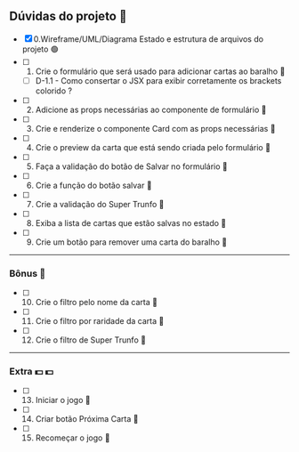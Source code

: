 ## Dúvidas do projeto :pushpin:

- [X] 0.Wireframe/UML/Diagrama Estado e estrutura de arquivos do projeto :green_circle: 
- [ ] 1. Crie o formulário que será usado para adicionar cartas ao baralho :red_circle: 
  - [ ] D-1.1 - Como consertar o JSX para exibir corretamente os brackets colorido ?
 
- [ ] 2. Adicione as props necessárias ao componente de formulário :red_circle: 
- [ ] 3. Crie e renderize o componente Card com as props necessárias :red_circle: 
- [ ] 4. Crie o preview da carta que está sendo criada pelo formulário :red_circle: 
- [ ] 5. Faça a validação do botão de Salvar no formulário :red_circle: 
- [ ] 6. Crie a função do botão salvar :red_circle: 
- [ ] 7. Crie a validação do Super Trunfo :red_circle: 
- [ ] 8. Exiba a lista de cartas que estão salvas no estado :red_circle: 
- [ ] 9. Crie um botão para remover uma carta do baralho :red_circle: 
____

### Bônus :gift:
- [ ] 10. Crie o filtro pelo nome da carta :red_circle: 
- [ ] 11. Crie o filtro por raridade da carta :red_circle:  
- [ ] 12. Crie o filtro de Super Trunfo :red_circle: 

___ 

### Extra :dollar: :dollar:

- [ ] 13. Iniciar o jogo :red_circle: 
- [ ] 14. Criar botão Próxima Carta :red_circle: 
- [ ] 15. Recomeçar o jogo :red_circle: 